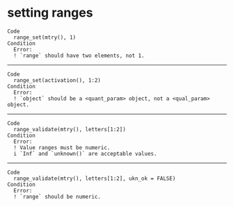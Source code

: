 # setting ranges

    Code
      range_set(mtry(), 1)
    Condition
      Error:
      ! `range` should have two elements, not 1.

---

    Code
      range_set(activation(), 1:2)
    Condition
      Error:
      ! `object` should be a <quant_param> object, not a <qual_param> object.

---

    Code
      range_validate(mtry(), letters[1:2])
    Condition
      Error:
      ! Value ranges must be numeric.
      i `Inf` and `unknown()` are acceptable values.

---

    Code
      range_validate(mtry(), letters[1:2], ukn_ok = FALSE)
    Condition
      Error:
      ! `range` should be numeric.

